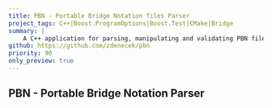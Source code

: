 ```yaml
---
title: PBN - Portable Bridge Notation files Parser
project_tags: C++|Boost.ProgramOptions|Boost.Test|CMake|Bridge
summary: |
    A C++ application for parsing, manipulating and validating PBN files. A university project, there is still a lot of work to be done.
github: https://github.com/zdenecek/pbn
priority: 90
only_preview: true
---
```


## PBN - Portable Bridge Notation Parser


